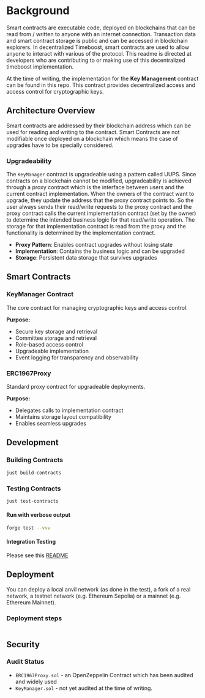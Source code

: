 # Background
Smart contracts are executable code, deployed on blockchains that can be read from / written to anyone with an internet connection. Transaction data and smart contract storage is public and can be accessed in blockchain explorers. In decentralized Timeboost, smart contracts are used to allow anyone to interact with various of the protocol. This readme is directed at developers who are contributing to or making use of this decentralized timeboost implementation. 

At the time of writing, the implementation for the **Key Management** contract can be found in this repo. This contract provides decentralized access and access control for cryptographic keys.

## Architecture Overview
Smart contracts are addressed by their blockchain address which can be used for reading and writing to the contract. Smart Contracts are not modifiable once deployed on a blockchain which means the case of upgrades have to be specially considered.

### Upgradeability
The `KeyManager` contract is upgradeable using a pattern called UUPS. Since contracts on a blockchain cannot be modified, upgradeability is achieved through a proxy contract which is the interface between users and the current contract implementation. When the owners of the contract want to upgrade, they update the address that the proxy contract points to. So the user always sends their read/write requests to the proxy contract and the proxy contract calls the current implementation contract (set by the owner) to determine the intended business logic for that read/write operation. The storage for that implementation contract is read from the proxy and the functionality  is determined by the implementation contract. 
 
- **Proxy Pattern**: Enables contract upgrades without losing state
- **Implementation**: Contains the business logic and can be upgraded
- **Storage**: Persistent data storage that survives upgrades

## Smart Contracts 
### KeyManager Contract
The core contract for managing cryptographic keys and access control.

**Purpose:**
- Secure key storage and retrieval
- Committee storage and retrieval
- Role-based access control 
- Upgradeable implementation
- Event logging for transparency and observability

### ERC1967Proxy
Standard proxy contract for upgradeable deployments.

**Purpose:**
- Delegates calls to implementation contract
- Maintains storage layout compatibility
- Enables seamless upgrades

## Development
### Building Contracts
```bash
just build-contracts
```

### Testing Contracts
```bash
just test-contracts
```
#### Run with verbose output
```bash
forge test --vvv
```
#### Integration Testing
Please see this [README](../timeboost-contract/README.md)

## Deployment
You can deploy a local anvil network (as done in the test), a fork of a real network, a testnet network (e.g. Ethereum Sepolia) or a mainnet (e.g. Ethereum Mainnet).

### Deployment steps
```bash
```

## Security
### Audit Status
- `ERC1967Proxy.sol` - an OpenZeppelin Contract which has been audited and widely used
- `KeyManager.sol` - not yet audited at the time of writing. 